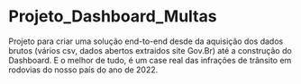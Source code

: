 # Projeto_Dashboard_Multas
 Projeto para criar uma solução end-to-end desde da aquisição dos dados brutos (vários csv, dados abertos extraidos site Gov.Br) até a construção do Dashboard.  E o melhor de tudo, é um case real das infrações de trânsito em rodovias do nosso país do ano de 2022.

